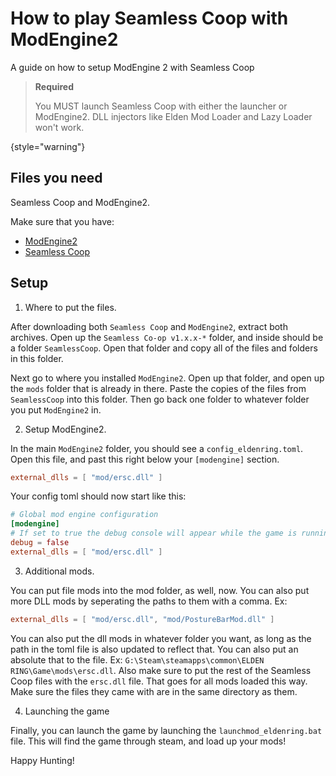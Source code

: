 # How to play Seamless Coop with ModEngine2

A guide on how to setup ModEngine 2 with Seamless Coop

> **Required**
>
> You MUST launch Seamless Coop with either the launcher or ModEngine2. DLL injectors like Elden Mod Loader and Lazy Loader
> won't work.
>
{style="warning"}

## Files you need
Seamless Coop and ModEngine2.

Make sure that you have:
- [ModEngine2](https://github.com/soulsmods/ModEngine2/releases/latest)
- [Seamless Coop](https://www.nexusmods.com/eldenring/mods/510)

## Setup

1. Where to put the files. 

After downloading both `Seamless Coop` and `ModEngine2`, extract both archives. Open up the `Seamless Co-op v1.x.x-*` folder, 
and inside should be a folder `SeamlessCoop`. Open that folder and copy all of the files and folders in this folder.

Next go to where you installed `ModEngine2`. Open up that folder, and open up the `mods` folder that is already in there.
Paste the copies of the files from `SeamlessCoop` into this folder. Then go back one folder to whatever folder you put 
`ModEngine2` in.

2. Setup ModEngine2.  

In the main `ModEngine2` folder, you should see a `config_eldenring.toml`. Open this file, and past this right below your
`[modengine]` section.

```toml
external_dlls = [ "mod/ersc.dll" ]
```

Your config toml should now start like this:

```toml
# Global mod engine configuration
[modengine]
# If set to true the debug console will appear while the game is running
debug = false
external_dlls = [ "mod/ersc.dll" ]
```

3. Additional mods.  

You can put file mods into the mod folder, as well, now. You can also put more DLL mods by seperating the paths to them 
with a comma. Ex:

```toml
external_dlls = [ "mod/ersc.dll", "mod/PostureBarMod.dll" ]
```

You can also put the dll mods in whatever folder you want, as long as the path in the toml file is also updated to reflect
that. You can also put an absolute that to the file. Ex: `G:\Steam\steamapps\common\ELDEN RING\Game\mods\ersc.dll`. Also
make sure to put the rest of the Seamless Coop files with the `ersc.dll` file. That goes for all mods loaded this way. Make
sure the files they came with are in the same directory as them.

4. Launching the game

Finally, you can launch the game by launching the `launchmod_eldenring.bat` file. This will find the game through steam, 
and load up your mods!

Happy Hunting!
